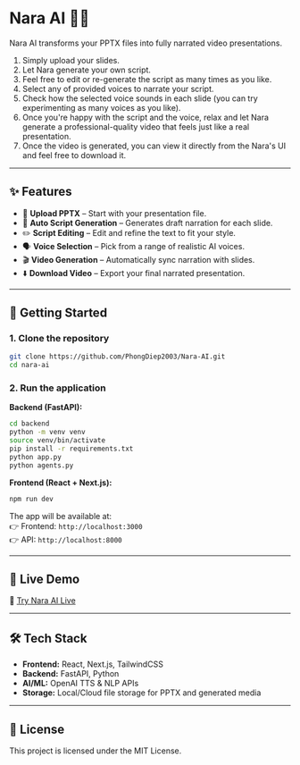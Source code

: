 # Nara AI 🎥🤖

Nara AI transforms your PPTX files into fully narrated video presentations.

1. Simply upload your slides.
2. Let Nara generate your own script.
3. Feel free to edit or re-generate the script as many times as you like.
4. Select any of provided voices to narrate your script.
5. Check how the selected voice sounds in each slide (you can try experimenting as many voices as you like).
6. Once you're happy with the script and the voice, relax and let Nara generate a professional-quality video that feels just like a real presentation.
7. Once the video is generated, you can view it directly from the Nara's UI and feel free to download it.

---

## ✨ Features

- 📂 **Upload PPTX** – Start with your presentation file.
- 📝 **Auto Script Generation** – Generates draft narration for each slide.
- ✏️ **Script Editing** – Edit and refine the text to fit your style.
- 🗣️ **Voice Selection** – Pick from a range of realistic AI voices.
- 🎬 **Video Generation** – Automatically sync narration with slides.
- ⬇️ **Download Video** – Export your final narrated presentation.

---

## 🚀 Getting Started

### 1. Clone the repository

```bash
git clone https://github.com/PhongDiep2003/Nara-AI.git
cd nara-ai
```

### 2. Run the application

**Backend (FastAPI):**

```bash
cd backend
python -m venv venv
source venv/bin/activate
pip install -r requirements.txt
python app.py
python agents.py
```

**Frontend (React + Next.js):**

```bash
npm run dev
```

The app will be available at:  
👉 Frontend: `http://localhost:3000`  
👉 API: `http://localhost:8000`

---

## 🎥 Live Demo

🔗 [Try Nara AI Live](https://your-demo-link.com)

---

## 🛠️ Tech Stack

- **Frontend:** React, Next.js, TailwindCSS
- **Backend:** FastAPI, Python
- **AI/ML:** OpenAI TTS & NLP APIs
- **Storage:** Local/Cloud file storage for PPTX and generated media

---

## 📜 License

This project is licensed under the MIT License.
